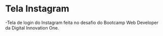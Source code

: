 # Tela Instagram

-Tela de login do Instagram feita no desafio do Bootcamp Web Developer da Digital Innovation One.
